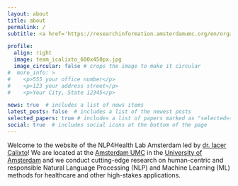 ```yaml
---
layout: about
title: about
permalink: /
subtitle: <a href='https://researchinformation.amsterdamumc.org/en/organisations/medical-informatics-amc'>Dept. of Medical Informatics, AUMC, University of Amsterdam</a>. Meibergdreef 9, 1105 AZ, Amsterdam.

profile:
  align: right
  image: team_icalixto_600x450px.jpg
  image_circular: false # crops the image to make it circular
#  more_info: >
#    <p>555 your office number</p>
#    <p>123 your address street</p>
#    <p>Your City, State 12345</p>

news: true  # includes a list of news items
latest_posts: false  # includes a list of the newest posts
selected_papers: true # includes a list of papers marked as "selected={true}"
social: true  # includes social icons at the bottom of the page
---
```


Welcome to the website of the NLP4Health Lab Amsterdam led by [dr. Iacer Calixto](team/principal-investigator)! We are located at the [Amsterdam UMC](https://www.amsterdamumc.org/en/research.htm) in the [University of Amsterdam](https://www.uva.nl/en/) and we conduct cutting-edge research on human-centric and responsible Natural Language Processing (NLP) and Machine Learning (ML) methods for healthcare and other high-stakes applications.
